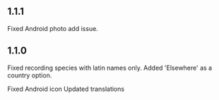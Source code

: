 ## 1.1.1

Fixed Android photo add issue.

## 1.1.0

Fixed recording species with latin names only.
Added 'Elsewhere' as a country option.

Fixed Android icon
Updated translations

